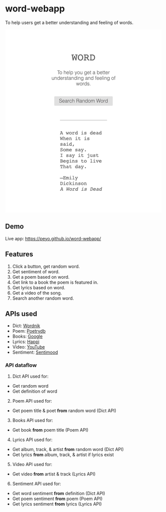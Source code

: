 # word-webapp

To help users get a better understanding and feeling of words.

![Image of home screen](https://raw.githubusercontent.com/peyo/word-webapp/master/images/home-screen.png)

## Demo

Live app: https://peyo.github.io/word-webapp/

## Features
1. Click a button, get random word.
1. Get sentiment of word.
1. Get a poem based on word.
1. Get link to a book the poem is featured in.
1. Get lyrics based on word.
1. Get a video of the song.
1. Search another random word.

## APIs used
* Dict: [Wordnik](https://developer.wordnik.com/)
* Poem: [Poetrydb](http://poetrydb.org/index.html)
* Books: [Google](https://developers.google.com/books)
* Lyrics: [Happi](https://happi.dev/docs/music)
* Video: [YouTube](https://developers.google.com/youtube/v3)
* Sentiment: [Sentimood](https://github.com/soops/sentimood)

### API dataflow

1. Dict API used for:
* Get random word
* Get definition of word

2. Poem API used for:
* Get poem title & poet **from** random word (Dict API)

3. Books API used for:
* Get book **from** poem title (Poem API)

4. Lyrics API used for:
* Get album, track, & artist **from** random word (Dict API)
* Get lyrics **from** album, track, & artist if lyrics exist

5. Video API used for:
* Get video **from** artist & track (Lyrics API)

6. Sentiment API used for:
* Get word sentiment **from** definition (Dict API)
* Get poem sentiment **from** poem (Poem API)
* Get lyrics sentiment **from** lyrics (Lyrics API)
